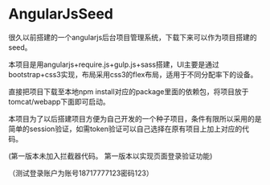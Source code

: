 # AngularJsSeed
很久以前搭建的一个angularjs后台项目管理系统，下载下来可以作为项目搭建的seed。	

本项目是用angularjs+require.js+gulp.js+sass搭建，UI主要是通过bootstrap+css3实现，布局采用css3的flex布局，适用于不同分配率下的设备。

直接把项目下载至本地npm install对应的package里面的依赖包，将项目放于tomcat/webapp下面即可启动。

本项目为了以后搭建项目方便为自己开发的一个种子项目，条件有限所以采用的是简单的session验证，如需token验证可以自己选择在原有项目上加上对应的代码。

(第一版本未加入拦截器代码。	第一版本以实现页面登录验证功能)

（测试登录账户为账号18717777123密码123）
